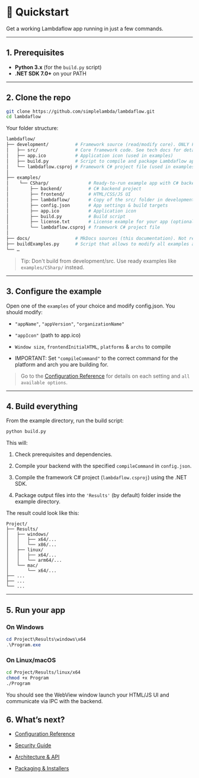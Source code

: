 ﻿# 🚀 Quickstart

Get a working Lambdaflow app running in just a few commands.

---

## 1. Prerequisites

- **Python 3.x** (for the `build.py` script)  
- **.NET SDK 7.0+** on your PATH  

---

## 2. Clone the repo

```bash
git clone https://github.com/simplelambda/lambdaflow.git
cd lambdaflow
```
Your folder structure:

```bash
lambdaflow/
├── development/          # Framework source (read/modify core). ONLY FOR THE FRAMEWORK! NOT FOR CREATING APPS WITH LAMBDASFLOW.
│   ├── src/              # Core framework code. See tech docs for details.
│   ├── app.ico           # Application icon (used in examples)
│   ├── build.py          # Script to compile and package Lambdaflow apps, used in examples.
│   └── lambdaflow.csproj # Framework C# project file (used in examples)
│
├── examples/
│    └── CSharp/               # Ready-to-run example app with C# backend
│        ├── backend/          # C# backend project
│        ├── frontend/         # HTML/CSS/JS UI
│        ├── lambdaflow/       # Copy of the src/ folder in development/
│        ├── config.json       # App settings & build targets
│        ├── app.ico           # Application icon
│        ├── build.py	       # Build script
│        ├── license.txt       # License example for your app (optional)           
│        └── lambdaflow.csproj # framework C# project file
│
├── docs/                 # MkDocs sources (this documentation). Not relevant for building apps.
├── buildExamples.py      # Script that allows to modify all examples at once if source code is changed
└── …
```
>Tip: Don't build from development/src. Use ready examples like `examples/CSharp/` instead.

---

## 3. Configure the example

Open one of the `examples` of your choice and modify config.json. You should modify:

- `"appName"`, `"appVersion"`, `"organizationName"`

- `"appIcon"` (path to app.ico)

- `Window size`, `frontendInitialHTML`, `platforms` & `archs` to compile
 
- IMPORTANT: Set `"compileCommand"` to the correct command for the platform and arch you are building for.

> Go to the [Configuration Reference](usage/configuration.md) for details on each setting and `all available options`.

---

## 4. Build everything

From the example directory, run the build script:

```bash
python build.py
```

This will:

1. Check prerequisites and dependencies.

2. Compile your backend with the specified `compileCommand` in `config.json`.

3. Compile the framework C# project (`lambdaflow.csproj`) using the .NET SDK.

4. Package output files into the `'Results'` (by default) folder inside the example directory.

The result could look like this:

```
Project/
├── Results/
│	├── windows/
│	│   ├── x64/...
│	│   └── x86/...
│	├── linux/
│   │   ├── x64/...
│   │   └── arm64/...
│	└── mac/
│       └── x64/...
├── ...
├── ...
└── ...
```

---

## 5. Run your app

### On Windows

```powershell
cd Project\Results\windows\x64
.\Program.exe
```

### On Linux/macOS

```bash
cd Project/Results/linux/x64
chmod +x Program
./Program
```

You should see the WebView window launch your HTML/JS UI and communicate via IPC with the backend.

## 6. What’s next?

- [Configuration Reference](usage/configuration.md)

- [Security Guide](usage/security.md)

- [Architecture & API](tech/architecture.md)

- [Packaging & Installers](usage/packaging.md)